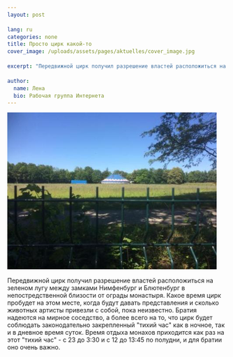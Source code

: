 ```yaml
---
layout: post

lang: ru
categories: none
title: Просто цирк какой-то
cover_image: /uploads/assets/pages/aktuelles/cover_image.jpg

excerpt: "Передвижной цирк получил разрешение властей расположиться на зеленом лугу между замками Нимфенбург и Блютенбург в непостредственной близости от ограды монастыря."

author:
  name: Лена
  bio: Рабочая группа Интернета
---
```

![Zirkus](/uploads/media/2018/IMG-20180701.jpg)

Передвижной цирк получил разрешение властей расположиться на зеленом лугу между замками Нимфенбург и Блютенбург в непостредственной близости от ограды монастыря. Какое время цирк пробудет на этом месте, когда будут давать представления и сколько животных артисты привезли с собой, пока неизвестно. Братия надеются на мирное соседство, а более всего на то, что цирк будет соблюдать законодательно закрепленный "тихий час" как в ночное, так и в дневное время суток. Время отдыха монахов приходится как раз на этот "тихий час" - с 23 до 3:30 и с 12 до 13:45 по полудни, и для братии оно очень важно.
